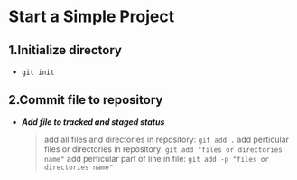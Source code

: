 Start a Simple Project
============

1.Initialize directory
--------
*   `git init`
   

2.Commit file to repository
--------
*   ***Add file to tracked and staged status***
    > add all files and directories in repository: `git add .`
    > add perticular files or directories in repository: `git add "files or directories name"`
    > add perticular part of line in file: `git add -p "files or directories name"`
    
   
